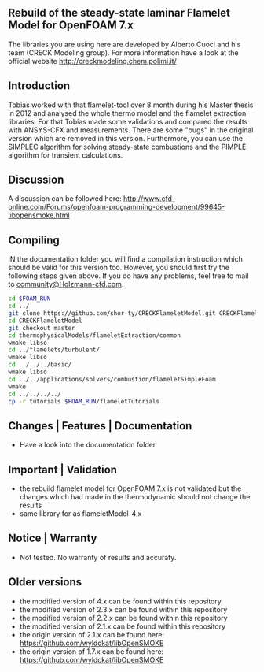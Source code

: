 ##  Rebuild of the steady-state laminar Flamelet Model for OpenFOAM 7.x

The libraries you are using here are developed by Alberto Cuoci and his team (CRECK Modeling group). For more information have a look at the official website http://creckmodeling.chem.polimi.it/

## Introduction

Tobias worked with that flamelet-tool over 8 month during his Master thesis in 2012 and analysed the whole thermo model and the flamelet extraction libraries. For that Tobias made some validations and compared the results with ANSYS-CFX and measurements. There are some "bugs" in the original version which are removed in this version. Furthermore, you can use the SIMPLEC algorithm for solving steady-state combustions and the PIMPLE algorithm for transient calculations.


## Discussion
A discussion can be followed here: http://www.cfd-online.com/Forums/openfoam-programming-development/99645-libopensmoke.html

## Compiling

IN the documentation folder you will find a compilation instruction which should be valid for this version too. However, you should
first try the following steps given above. If you do have any problems, feel free to mail to community@Holzmann-cfd.com.

```bash
cd $FOAM_RUN
cd ../
git clone https://github.com/shor-ty/CRECKFlameletModel.git CRECKFlameletModel
cd CRECKFlameletModel
git checkout master
cd thermophysicalModels/flameletExtraction/common
wmake libso
cd ../flamelets/turbulent/
wmake libso
cd ../../../basic/
wmake libso
cd ../../applications/solvers/combustion/flameletSimpleFoam
wmake
cd ../../../../
cp -r tutorials $FOAM_RUN/flameletTutorials
```


## Changes | Features | Documentation
+ Have a look into the documentation folder

## Important | Validation

+ the rebuild flamelet model for OpenFOAM 7.x is not validated but the changes which had made in the thermodynamic should not change the results
+ same library for as flameletModel-4.x

## Notice | Warranty
+ Not tested. No warranty of results and accuraty.

## Older versions
+ the modified version of 4.x can be found within this repository
+ the modified version of 2.3.x can be found within this repository
+ the modified version of 2.2.x can be found within this repository
+ the modified version of 2.1.x can be found within this repository
+ the origin version of 2.1.x can be found here: https://github.com/wyldckat/libOpenSMOKE
+ the origin version of 1.7.x can be found here: https://github.com/wyldckat/libOpenSMOKE


